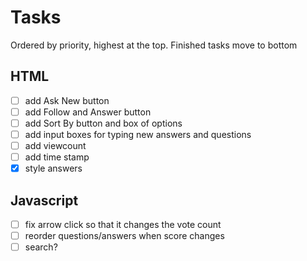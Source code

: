 # Tasks

Ordered by priority, highest at the top. Finished tasks move to bottom

## HTML
 - [ ] add Ask New button
 - [ ] add Follow and Answer button
 - [ ] add Sort By button and box of options
 - [ ] add input boxes for typing new answers and questions
 - [ ] add viewcount
 - [ ] add time stamp
 - [x] style answers

## Javascript
 - [ ] fix arrow click so that it changes the vote count
 - [ ] reorder questions/answers when score changes
 - [ ] search?
